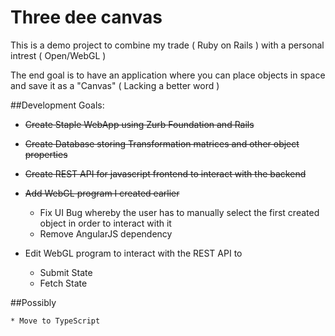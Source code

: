 # Three dee canvas

This is a demo project to combine my trade ( Ruby on Rails ) with a personal intrest ( Open/WebGL )

The end goal is to have an application where you can place objects in space and save it as a "Canvas" ( Lacking a better word )

##Development Goals:

  * <del>Create Staple WebApp using Zurb Foundation and Rails</del>

  * <del>Create Database storing Transformation matrices and other object properties</del>

  * <del>Create REST API for javascript frontend to interact with the backend</del>

  * <del>Add WebGL program I created earlier</del>
    * Fix UI Bug whereby the user has to manually select the first created object in order to interact with it
    * Remove AngularJS dependency

  * Edit WebGL program to interact with the REST API to
    * Submit State
    * Fetch State

##Possibly
	
	* Move to TypeScript
